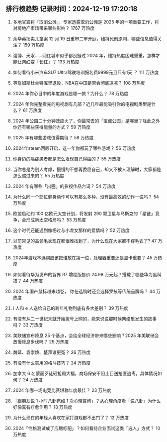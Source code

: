 
## 排行榜趋势 记录时间：2024-12-19 17:20:18
  
  1. 多地官宣将「取消公摊」，专家透露取消公摊是 2025 年的一项重要工作，将对房地产市场带来哪些影响？ 1767 万热度
    
  2. 余华英拐卖儿童案 12 月 19 日重审二审开庭，维持死刑原判，哪些信息值得关注？ 159 万热度
    
  3. 淄博、天水……网红城市似乎都没挺过 2024 年，维持热度困难重重，怎样才能让网红变「长红」？ 133 万热度
    
  4. 如何看待小米汽车SU7 Ultra驾驶培训报名费9999元且只有1天 ？ 111 万热度
    
  5. 等詹姆斯杜兰特库里退役，NBA在中国是否会彻底凉凉？ 108 万热度
    
  6. 2024 年你心目中的年度游戏是哪一款？为什么？ 78 万热度
    
  7. 2024 年你完整看完的电视剧有几部？近几年最能吸引你的电视剧类型是什么？ 61 万热度
    
  8. 2024 年公园二十分钟效应火了，你最常去的「宝藏公园」是哪里？除此之外你还有哪些获得能量的方式？ 59 万热度
    
  9. 2025 年有哪些游戏值得期待？ 59 万热度
    
  10. 2024年steam回顾开启，这一年你都玩了哪些游戏？ 56 万热度
    
  11. 你身边的癌症患者都是怎么发现自己得癌的？ 55 万热度
    
  12. 当你总是为别人考虑，慢慢的不想再委屈自己，却又不被人理解时，大家都是怎么熬过来的？ 55 万热度
    
  13. 2024 年有哪些「出圈」的影视作品台词？ 54 万热度
    
  14. 为什么同一个部位健身动作可以有那么多种，没有最高效的动作一说吗？ 54 万热度
    
  15. 欧盟启动约 100 亿欧元太空计划，将发射 290 颗卫星与马斯克的「星链」竞争，会形成新太空格局吗？ 53 万热度
    
  16. 这个时代还能遇到像杨过与小龙女那样的爱情吗？ 52 万热度
    
  17. 以前常见的高领毛衣现在都很难找到了，为什么现在大家都不穿毛衣了? 47 万热度
    
  18. 2024年游戏本选购应该把谁放在第一位，处理器重要还是显卡重要？ 45 万热度
    
  19. 如何看待华为发布的智界 R7 增程版售价 24.98 万元起？搭载了哪些华为黑科技？ 44 万热度
    
  20. 2024 年国产鼠标越来越卷， 你在选购时还会选择罗技等传统品牌吗？ 44 万热度
    
  21. i 人和 e 人送给自己的跨年礼物到底有多大差别？ 39 万热度
    
  22. 有没有从二十世纪末就开始拨号上网的，能来说说那时候网络里发生的故事吗？ 33 万热度
    
  23. 美联储宣布降息 25 个基点，会给全球经济带来哪些影响？2025 年美联储会放慢降息步伐吗？ 29 万热度
    
  24. 魏延、袁崇焕、鳌拜谁更冤？ 26 万热度
    
  25. 有没有什么实用的格斗技巧？ 24 万热度
    
  26. 加拿大 6 名蒙面歹徒砸抢周大福，商场保安不阻止目送抢匪逃离，具体情况如何？ 24 万热度
    
  27. 2024 年哪一场电竞比赛堪称年度最佳？ 23 万热度
    
  28. 「跟朋友说 1 小时八卦宛如 1 次心理咨询」？从心理角度看「说八卦」为什么好像真有疗愈作用？ 18 万热度
    
  29. 为什么现在的年轻人喜欢在家打游戏都不出门了？ 12 万热度
    
  30. 2024「性格测试成了应聘标配」？如何看待企业面试这类「选人」方式？ 10 万热度
    